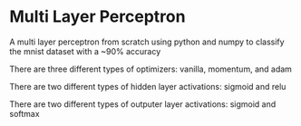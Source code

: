 # Multi Layer Perceptron

A multi layer perceptron from scratch using python and numpy to classify the mnist dataset with a ~90% accuracy

There are three different types of optimizers: vanilla, momentum, and adam

There are two different types of hidden layer activations: sigmoid and relu

There are two different types of outputer layer activations: sigmoid and softmax